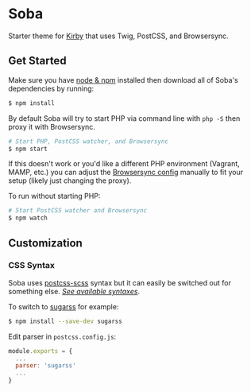 # Soba
Starter theme for [Kirby](http://getkirby.com) that uses Twig, PostCSS, and Browsersync.

## Get Started

Make sure you have [node & npm](https://nodejs.org/en/) installed then download all of Soba's dependencies by running:
```sh
$ npm install
```

By default Soba will try to start PHP via command line with `php -S` then proxy it with Browsersync.
```sh
# Start PHP, PostCSS watcher, and Browsersync
$ npm start
```

If this doesn't work or you'd like a different PHP environment (Vagrant, MAMP, etc.) you can adjust the [Browsersync config](https://github.com/corygibbons/soba/blob/master/browsersync.config.js) manually to fit your setup (likely just changing the proxy).

To run without starting PHP:
```sh
# Start PostCSS watcher and Browsersync
$ npm watch
```

## Customization

### CSS Syntax
Soba uses [postcss-scss](https://github.com/postcss/postcss-scss) syntax but it can easily be switched out for something else. _[See available syntaxes](https://github.com/postcss/postcss#syntaxes)_.

To switch to [sugarss](https://github.com/postcss/sugarss) for example:
```sh
$ npm install --save-dev sugarss
```
Edit parser in `postcss.config.js`:
```js
module.exports = {
  ...
  parser: 'sugarss'
  ...
}
```